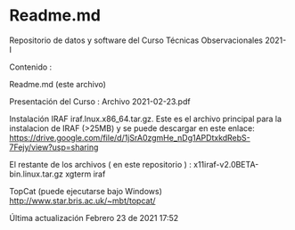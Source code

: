 # Readme.md
Repositorio de datos y software del Curso Técnicas Observacionales 2021- I

Contenido :

Readme.md  (este archivo)

Presentación del Curso : Archivo 2021-02-23.pdf  


Instalación IRAF
iraf.lnux.x86_64.tar.gz. Este es el archivo principal para la instalacion de IRAF (>25MB) y se puede descargar en este enlace:
https://drive.google.com/file/d/1jSrA0zgmHe_nDg1APDtxkdRebS-7Fejy/view?usp=sharing

El restante de los archivos ( en este repositorio ) :
x11iraf-v2.0BETA-bin.linux.tar.gz
xgterm
iraf

TopCat (puede ejecutarse bajo Windows)
http://www.star.bris.ac.uk/~mbt/topcat/


Última actualización Febrero 23 de 2021 17:52
